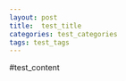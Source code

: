 ```yaml
---
layout: post
title:  test_title
categories: test_categories
tags: test_tags
---
```


#test_content

